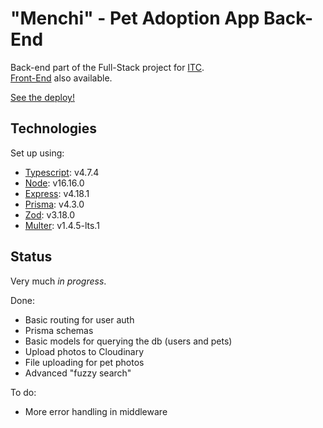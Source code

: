 # "Menchi" - Pet Adoption App Back-End

Back-end part of the Full-Stack project for [ITC](https://github.com/israeltechchallenge).  
[Front-End](https://github.com/planetariumfish/menchi-fe) also available.

[See the deploy!](https://fierce-shelf-28591.herokuapp.com/)

## Technologies

Set up using:

- [Typescript](https://www.typescriptlang.org): v4.7.4
- [Node](https://nodejs.org/en/): v16.16.0
- [Express](https://expressjs.com): v4.18.1
- [Prisma](https://www.prisma.io): v4.3.0
- [Zod](https://github.com/colinhacks/zod): v3.18.0
- [Multer](https://github.com/expressjs/multer#readme): v1.4.5-lts.1

## Status

Very much _in progress_.

Done:

- Basic routing for user auth
- Prisma schemas
- Basic models for querying the db (users and pets)
- Upload photos to Cloudinary
- File uploading for pet photos
- Advanced "fuzzy search"

To do:

- More error handling in middleware
